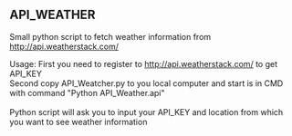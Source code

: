 ## API_WEATHER

Small python script to fetch weather information from http://api.weatherstack.com/

Usage:
First you need to register to http://api.weatherstack.com/ to get API_KEY <br />
Second copy API_Weatcher.py to you local computer and start is in CMD with command "Python API_Weather.api" <br />
 <br />
Python script will ask you to input your API_KEY and location from which you want to see weather information <br />